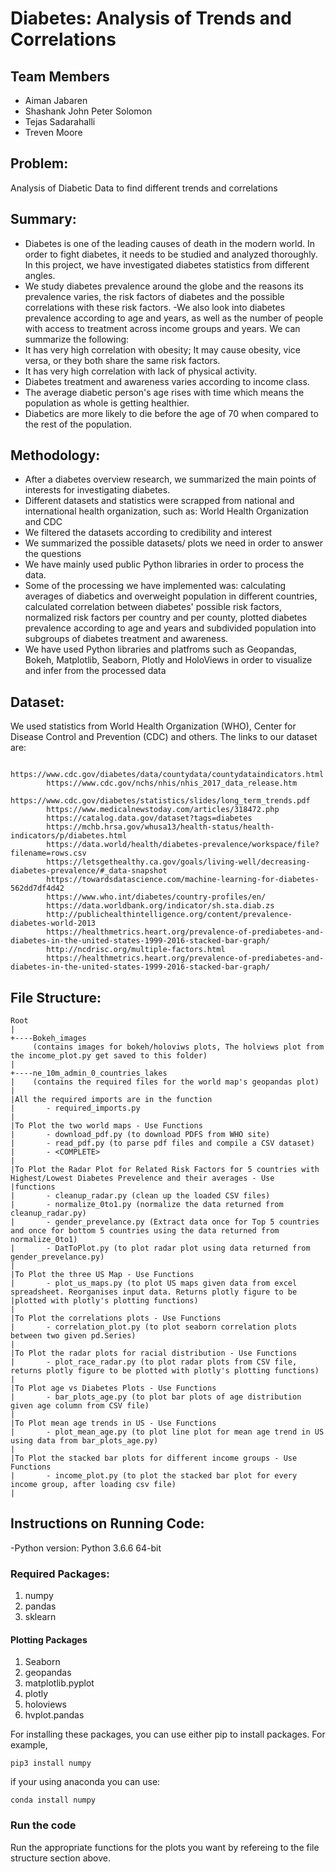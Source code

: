 # Diabetes: Analysis of Trends and Correlations

## Team Members
- Aiman Jabaren 
- Shashank John Peter Solomon
- Tejas Sadarahalli
- Treven Moore

## Problem:
Analysis of Diabetic Data to find different trends and correlations

## Summary:
- Diabetes is one of the leading causes of death in the modern world. In order to fight diabetes, it needs to be studied and analyzed thoroughly. In this project, we have investigated diabetes statistics from different angles.
- We study diabetes prevalence around the globe and the reasons its prevalence varies, the risk factors of diabetes and the possible correlations with these risk factors.
-We also look into diabetes prevalence according to age and years, as well as the number of people with access to treatment across income groups and years.
We can summarize the following:
- It has very high correlation with obesity; It may cause obesity, vice versa, or they both share the same risk factors.
- It has very high correlation with lack of physical activity.
- Diabetes treatment and awareness varies according to income class.
- The average diabetic person's age rises with time which means the population as whole is getting healthier.
- Diabetics are more likely to die before the age of 70 when compared to the rest of the population.

## Methodology:
- After a diabetes overview research, we summarized the main points of interests for investigating diabetes.
- Different datasets and statistics were scrapped from national and international health organization, such as: World Health   Organization and CDC
- We filtered the datasets according to credibility and interest
- We summarized the possible datasets/ plots we need in order to answer the questions
- We have mainly used public Python libraries in order to process the data. 
- Some of the processing we have implemented was: calculating averages of diabetics and overweight population in different countries, calculated correlation between diabetes' possible risk factors, normalized risk factors per country and per county, plotted diabetes prevalence according to age and years and subdivided population into subgroups of diabetes treatment and awareness.
- We have used Python libraries and platfroms such as Geopandas, Bokeh, Matplotlib, Seaborn, Plotly and HoloViews in order to visualize and infer from the processed data

## Dataset:
We used statistics from World Health Organization (WHO), Center for Disease Control and Prevention (CDC) and others. The links to our dataset are:
```
        https://www.cdc.gov/diabetes/data/countydata/countydataindicators.html
        https://www.cdc.gov/nchs/nhis/nhis_2017_data_release.htm
        https://www.cdc.gov/diabetes/statistics/slides/long_term_trends.pdf
        https://www.medicalnewstoday.com/articles/318472.php
        https://catalog.data.gov/dataset?tags=diabetes
        https://mchb.hrsa.gov/whusa13/health-status/health-indicators/p/diabetes.html
        https://data.world/health/diabetes-prevalence/workspace/file?filename=rows.csv
        https://letsgethealthy.ca.gov/goals/living-well/decreasing-diabetes-prevalence/#_data-snapshot
        https://towardsdatascience.com/machine-learning-for-diabetes-562dd7df4d42
        https://www.who.int/diabetes/country-profiles/en/
        https://data.worldbank.org/indicator/sh.sta.diab.zs
        http://publichealthintelligence.org/content/prevalence-diabetes-world-2013
        https://healthmetrics.heart.org/prevalence-of-prediabetes-and-diabetes-in-the-united-states-1999-2016-stacked-bar-graph/
        http://ncdrisc.org/multiple-factors.html
        https://healthmetrics.heart.org/prevalence-of-prediabetes-and-diabetes-in-the-united-states-1999-2016-stacked-bar-graph/
```
## File Structure:

```
Root
|
+----Bokeh_images
     (contains images for bokeh/holoviws plots, The holviews plot from the income_plot.py get saved to this folder)
|
+----ne_10m_admin_0_countries_lakes
|    (contains the required files for the world map's geopandas plot)
|
|All the required imports are in the function 
|       - required_imports.py
|
|To Plot the two world maps - Use Functions 
|       - download_pdf.py (to download PDFS from WHO site)
|       - read_pdf.py (to parse pdf files and compile a CSV dataset)
|       - <COMPLETE>
|
|To Plot the Radar Plot for Related Risk Factors for 5 countries with Highest/Lowest Diabetes Prevelence and their averages - Use 
|functions
|       - cleanup_radar.py (clean up the loaded CSV files)
|       - normalize_0to1.py (normalize the data returned from cleanup_radar.py)
|       - gender_prevelance.py (Extract data once for Top 5 countries and once for bottom 5 countries using the data returned from normalize_0to1)
|       - DatToPlot.py (to plot radar plot using data returned from gender_prevelance.py)
|
|To Plot the three US Map - Use Functions 
|       - plot_us_maps.py (to plot US maps given data from excel spreadsheet. Reorganises input data. Returns plotly figure to be |plotted with plotly's plotting functions)    
|
|To Plot the correlations plots - Use Functions
|       - correlation_plot.py (to plot seaborn correlation plots between two given pd.Series)
|
|To Plot the radar plots for racial distribution - Use Functions
|       - plot_race_radar.py (to plot radar plots from CSV file, returns plotly figure to be plotted with plotly's plotting functions)
|
|To Plot age vs Diabetes Plots - Use Functions
|       - bar_plots_age.py (to plot bar plots of age distribution given age column from CSV file)
|
|To Plot mean age trends in US - Use Functions
|       - plot_mean_age.py (to plot line plot for mean age trend in US using data from bar_plots_age.py)
|
|To Plot the stacked bar plots for different income groups - Use Functions
|       - income_plot.py (to plot the stacked bar plot for every income group, after loading csv file)
|
```

## Instructions on Running Code:

-Python version: Python 3.6.6 64-bit

### Required Packages:

1. numpy
2. pandas
3. sklearn 

#### Plotting Packages

1. Seaborn
2. geopandas
3. matplotlib.pyplot
4. plotly 
5. holoviews
6. hvplot.pandas

For installing these packages, you can use either pip to install packages. For example,

```
pip3 install numpy
```

if your using anaconda you can use:

```
conda install numpy
```

### Run the code 

Run the appropriate functions for the plots you want by refereing to the file structure section above.
